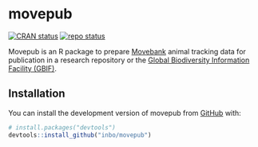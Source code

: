 
<!-- README.md is generated from README.Rmd. Please edit that file -->

# movepub

<!-- badges: start -->

[![CRAN
status](https://www.r-pkg.org/badges/version/movepub)](https://CRAN.R-project.org/package=movepub)
[![repo
status](https://www.repostatus.org/badges/latest/concept.svg)](https://www.repostatus.org/#concept)
<!-- badges: end -->

Movepub is an R package to prepare [Movebank](https://movebank.org)
animal tracking data for publication in a research repository or the
[Global Biodiversity Information Facility (GBIF)](https://gbif.org).

## Installation

You can install the development version of movepub from
[GitHub](https://github.com/) with:

``` r
# install.packages("devtools")
devtools::install_github("inbo/movepub")
```
